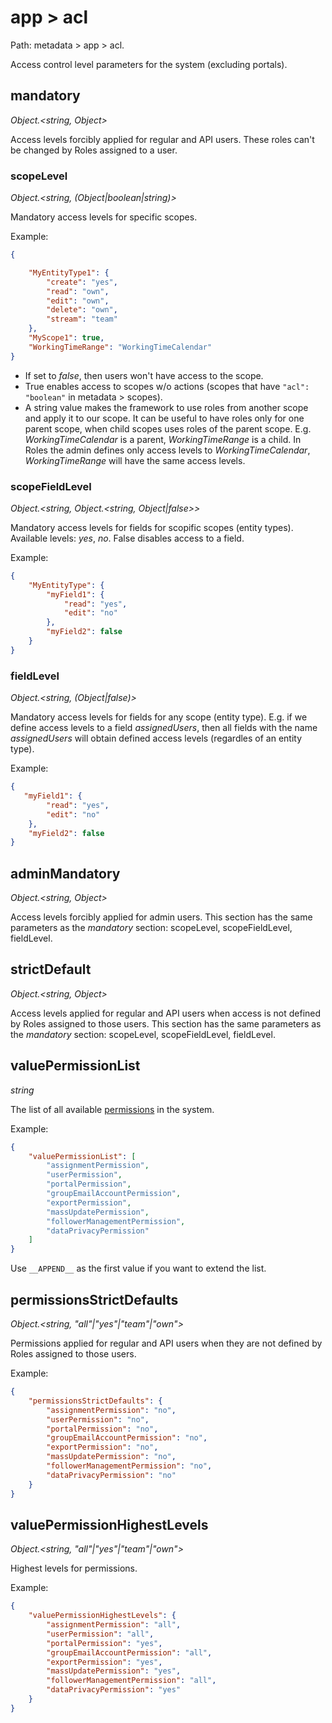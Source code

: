 # app > acl

Path: metadata > app > acl.

Access control level parameters for the system (excluding portals).

## mandatory

*Object.<string, Object\>*

Access levels forcibly applied for regular and API users. These roles can't be changed by Roles assigned to a user.

### scopeLevel

*Object.<string, (Object|boolean|string)\>*

Mandatory access levels for specific scopes.

Example:

```json
{

    "MyEntityType1": {
        "create": "yes",
        "read": "own",
        "edit": "own",
        "delete": "own",
        "stream": "team"
    },
    "MyScope1": true,
    "WorkingTimeRange": "WorkingTimeCalendar"
}
```

* If set to *false*, then users won't have access to the scope.
* True enables access to scopes w/o actions (scopes that have `"acl": "boolean"` in metadata > scopes).
* A string value makes the framework to use roles from another scope and apply it to our scope. It can be useful to have roles only for one parent scope, when child scopes uses roles of the parent scope. E.g. *WorkingTimeCalendar* is a parent, *WorkingTimeRange* is a child. In Roles the admin defines only access levels to *WorkingTimeCalendar*, *WorkingTimeRange* will have the same access levels.

### scopeFieldLevel

*Object.<string, Object.<string, Object|false\>\>*

Mandatory access levels for fields for scopific scopes (entity types). Available levels: *yes*, *no*. False disables access to a field.

Example:

```json
{
    "MyEntityType": {
        "myField1": {
            "read": "yes",
            "edit": "no"
        },
        "myField2": false
    }
}
```

### fieldLevel

*Object.<string, (Object|false)>*

Mandatory access levels for fields for any scope (entity type). E.g. if we define access levels to a field *assignedUsers*, then all fields with the name *assignedUsers* will obtain defined access levels (regardles of an entity type).


Example:

```json
{
   "myField1": {
        "read": "yes",
        "edit": "no"
    },
    "myField2": false
}
```

## adminMandatory

*Object.<string, Object\>*

Access levels forcibly applied for admin users. This section has the same parameters as the *mandatory* section: scopeLevel, scopeFieldLevel, fieldLevel.

## strictDefault

*Object.<string, Object\>*

Access levels applied for regular and API users when access is not defined by Roles assigned to those users. This section has the same parameters as the *mandatory* section: scopeLevel, scopeFieldLevel, fieldLevel.

## valuePermissionList

*string*

The list of all available [permissions](../../administration/roles-management.md#special-permissions) in the system.

Example:

```json
{
    "valuePermissionList": [
        "assignmentPermission",
        "userPermission",
        "portalPermission",
        "groupEmailAccountPermission",
        "exportPermission",
        "massUpdatePermission",
        "followerManagementPermission",
        "dataPrivacyPermission"
    ]
}
```

Use `__APPEND__` as the first value if you want to extend the list.

## permissionsStrictDefaults

*Object.<string, "all"|"yes"|"team"|"own"\>*

Permissions applied for regular and API users when they are not defined by Roles assigned to those users.

Example:

```json
{
    "permissionsStrictDefaults": {
        "assignmentPermission": "no",
        "userPermission": "no",
        "portalPermission": "no",
        "groupEmailAccountPermission": "no",
        "exportPermission": "no",
        "massUpdatePermission": "no",
        "followerManagementPermission": "no",
        "dataPrivacyPermission": "no"
    }
}
```

## valuePermissionHighestLevels

*Object.<string, "all"|"yes"|"team"|"own"\>*

Highest levels for permissions.

Example:

```json
{
    "valuePermissionHighestLevels": {
        "assignmentPermission": "all",
        "userPermission": "all",
        "portalPermission": "yes",
        "groupEmailAccountPermission": "all",
        "exportPermission": "yes",
        "massUpdatePermission": "yes",
        "followerManagementPermission": "all",
        "dataPrivacyPermission": "yes"
    }
}

```

